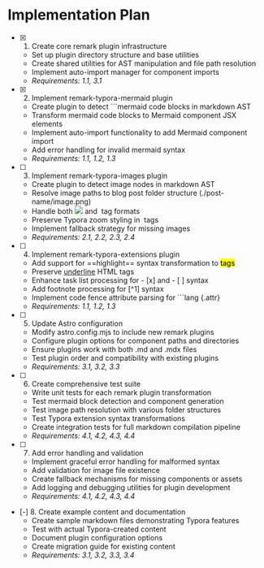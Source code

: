 # Implementation Plan

- [x] 1. Create core remark plugin infrastructure
  - Set up plugin directory structure and base utilities
  - Create shared utilities for AST manipulation and file path resolution
  - Implement auto-import manager for component imports
  - _Requirements: 1.1, 3.1_

- [x] 2. Implement remark-typora-mermaid plugin
  - Create plugin to detect ```mermaid code blocks in markdown AST
  - Transform mermaid code blocks to Mermaid component JSX elements
  - Implement auto-import functionality to add Mermaid component import
  - Add error handling for invalid mermaid syntax
  - _Requirements: 1.1, 1.2, 1.3_

- [ ] 3. Implement remark-typora-images plugin
  - Create plugin to detect image nodes in markdown AST
  - Resolve image paths to blog post folder structure (./post-name/image.png)
  - Handle both ![](image.png) and <img> tag formats
  - Preserve Typora zoom styling in <img> tags
  - Implement fallback strategy for missing images
  - _Requirements: 2.1, 2.2, 2.3, 2.4_

- [ ] 4. Implement remark-typora-extensions plugin
  - Add support for ==highlight== syntax transformation to <mark> tags
  - Preserve <u>underline</u> HTML tags
  - Enhance task list processing for - [x] and - [ ] syntax
  - Add footnote processing for [^1] syntax
  - Implement code fence attribute parsing for ```lang {.attr}
  - _Requirements: 1.1, 1.2, 1.3_

- [ ] 5. Update Astro configuration
  - Modify astro.config.mjs to include new remark plugins
  - Configure plugin options for component paths and directories
  - Ensure plugins work with both .md and .mdx files
  - Test plugin order and compatibility with existing plugins
  - _Requirements: 3.1, 3.2, 3.3_

- [ ] 6. Create comprehensive test suite
  - Write unit tests for each remark plugin transformation
  - Test mermaid block detection and component generation
  - Test image path resolution with various folder structures
  - Test Typora extension syntax transformations
  - Create integration tests for full markdown compilation pipeline
  - _Requirements: 4.1, 4.2, 4.3, 4.4_

- [ ] 7. Add error handling and validation
  - Implement graceful error handling for malformed syntax
  - Add validation for image file existence
  - Create fallback mechanisms for missing components or assets
  - Add logging and debugging utilities for plugin development
  - _Requirements: 4.1, 4.2, 4.3, 4.4_

- [-] 8. Create example content and documentation
  - Create sample markdown files demonstrating Typora features
  - Test with actual Typora-created content
  - Document plugin configuration options
  - Create migration guide for existing content
  - _Requirements: 3.1, 3.2, 3.3, 3.4_